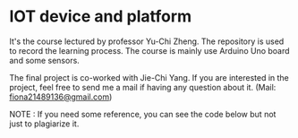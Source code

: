 # IOT device and platform
It's the course lectured by professor Yu-Chi Zheng.
The repository is used to record the learning process.
The course is mainly use Arduino Uno board and some sensors.

The final project is co-worked with Jie-Chi Yang.
If you are interested in the project, feel free to send me a mail if having any question about it. (Mail: fiona21489136@gmail.com)

NOTE : If you need some reference, you can see the code below but not just to plagiarize it.
